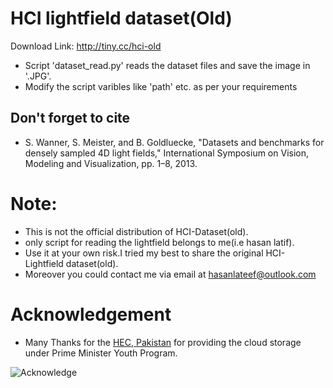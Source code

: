 # HCI lightfield dataset(Old)
Download Link: http://tiny.cc/hci-old

* Script 'dataset_read.py' reads the dataset files  and save the image in '.JPG'. 
*  Modify the script varibles like 'path'  etc. as per your requirements
## Don't forget to cite 
 * S. Wanner, S. Meister, and B. Goldluecke, "Datasets and benchmarks for densely sampled 4D light fields," International Symposium on Vision, Modeling and Visualization, pp. 1–8, 2013.

# Note:
  * This is not the official distribution of HCI-Dataset(old).
  * only script for  reading the lightfield belongs to me(i.e hasan latif).
  * Use it at your own risk.I tried my best to share the original HCI- Lightfield dataset(old).
  * Moreover you could contact me via email at hasanlateef@outlook.com
# Acknowledgement
  * Many Thanks for the [HEC, Pakistan](hec.gov.pk) for providing the cloud storage under Prime Minister Youth Program. 

![Acknowledge](https://hec.gov.pk/_catalogs/masterpage/HEC-UI/images/HEC-Logo.png)
  
  
